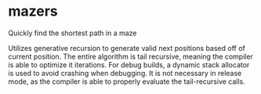 # mazers
Quickly find the shortest path in a maze

Utilizes generative recursion to generate valid next positions based off of current position.
The entire algorithm is tail recursive, meaning the compiler is able to optimize it iterations.
For debug builds, a dynamic stack allocator is used to avoid crashing when debugging. It is not
necessary in release mode, as the compiler is able to properly evaluate the tail-recursive calls.

